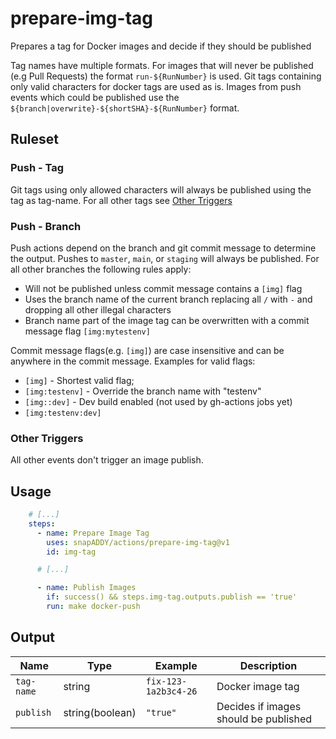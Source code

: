 # prepare-img-tag
Prepares a tag for Docker images and decide if they should be published

Tag names have multiple formats. For images that will never be published (e.g Pull Requests) the format `run-${RunNumber}` is used. Git tags containing only valid characters for docker tags are used as is. Images from push events which could be published use the `${branch|overwrite}-${shortSHA}-${RunNumber}` format.

## Ruleset

### Push - Tag
Git tags using only allowed characters will always be published using the tag as tag-name. For all other tags see [Other Triggers](other-triggers)

### Push - Branch
Push actions depend on the branch and git commit message to determine the output.
Pushes to `master`, `main`, or `staging` will always be published.
For all other branches the following rules apply:
- Will not be published unless commit message contains a `[img]` flag
- Uses the branch name of the current branch replacing all `/` with `-` and dropping all other illegal characters
- Branch name part of the image tag can be overwritten with a commit message flag `[img:mytestenv]`

Commit message flags(e.g. `[img]`) are case insensitive and can be anywhere in the commit message. Examples for valid flags:
- `[img]` - Shortest valid flag;
- `[img:testenv]` - Override the branch name with "testenv"
- `[img::dev]` - Dev build enabled (not used by gh-actions jobs yet)
- `[img:testenv:dev]`

### Other Triggers
All other events don't trigger an image publish.


## Usage

```yaml
    # [...]
    steps:
      - name: Prepare Image Tag
        uses: snapADDY/actions/prepare-img-tag@v1
        id: img-tag

      # [...]

      - name: Publish Images
        if: success() && steps.img-tag.outputs.publish == 'true'
        run: make docker-push
```
## Output
| Name | Type | Example | Description |
| - | - | - | - |
| `tag-name` | string | `fix-123-1a2b3c4-26` | Docker image tag |
| `publish` | string(boolean) | `"true"` | Decides if images should be published |

